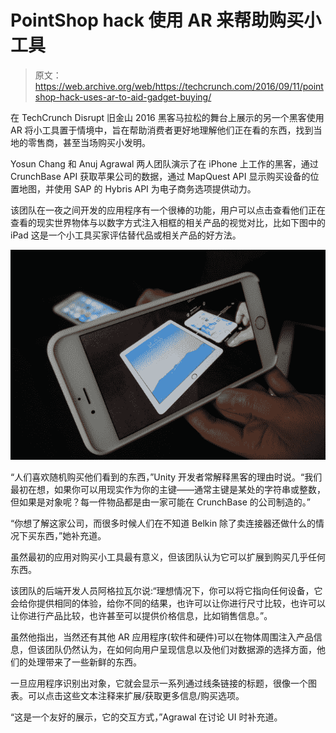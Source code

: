 # PointShop hack 使用 AR 来帮助购买小工具 

> 原文：<https://web.archive.org/web/https://techcrunch.com/2016/09/11/pointshop-hack-uses-ar-to-aid-gadget-buying/>

在 TechCrunch Disrupt 旧金山 2016 黑客马拉松的舞台上展示的另一个黑客使用 AR 将小工具置于情境中，旨在帮助消费者更好地理解他们正在看的东西，找到当地的零售商，甚至当场购买小发明。

Yosun Chang 和 Anuj Agrawal 两人团队演示了在 iPhone 上工作的黑客，通过 CrunchBase API 获取苹果公司的数据，通过 MapQuest API 显示购买设备的位置地图，并使用 SAP 的 Hybris API 为电子商务选项提供动力。

该团队在一夜之间开发的应用程序有一个很棒的功能，用户可以点击查看他们正在查看的现实世界物体与以数字方式注入相框的相关产品的视觉对比，比如下图中的 iPad 这是一个小工具买家评估替代品或相关产品的好方法。

[![pointshop-hack-ipad](img/5d850fa93f82aefb3f07b76fc4f5760b.png)](https://web.archive.org/web/20221005180321/https://beta.techcrunch.com/2016/09/11/pointshop-hack-uses-ar-to-aid-gadget-buying/pointshop-hack-ipad/)

“人们喜欢随机购买他们看到的东西，”Unity 开发者常解释黑客的理由时说。“我们最初在想，如果你可以用现实作为你的主键——通常主键是某处的字符串或整数，但如果是对象呢？每一件物品都是由一家可能在 CrunchBase 的公司制造的。”

“你想了解这家公司，而很多时候人们在不知道 Belkin 除了卖连接器还做什么的情况下买东西，”她补充道。

虽然最初的应用对购买小工具最有意义，但该团队认为它可以扩展到购买几乎任何东西。

该团队的后端开发人员阿格拉瓦尔说:“理想情况下，你可以将它指向任何设备，它会给你提供相同的体验，给你不同的结果，也许可以让你进行尺寸比较，也许可以让你进行产品比较，也许甚至可以提供价格信息，比如销售信息。”。

虽然他指出，当然还有其他 AR 应用程序(软件和硬件)可以在物体周围注入产品信息，但该团队仍然认为，在如何向用户呈现信息以及他们对数据源的选择方面，他们的处理带来了一些新鲜的东西。

一旦应用程序识别出对象，它就会显示一系列通过线条链接的标题，很像一个图表。可以点击这些文本注释来扩展/获取更多信息/购买选项。

“这是一个友好的展示，它的交互方式，”Agrawal 在讨论 UI 时补充道。